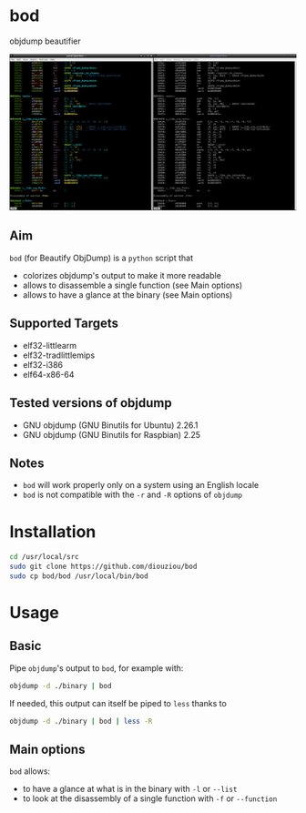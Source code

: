# bod
objdump beautifier

![screenshot](screenshot.png)

## Aim
`bod` (for Beautify ObjDump) is a `python` script that
* colorizes objdump's output to make it more readable
* allows to disassemble a single function (see Main options)
* allows to have a glance at the binary (see Main options)

## Supported Targets

* elf32-littlearm
* elf32-tradlittlemips
* elf32-i386
* elf64-x86-64

## Tested versions of objdump

* GNU objdump (GNU Binutils for Ubuntu) 2.26.1
* GNU objdump (GNU Binutils for Raspbian) 2.25

## Notes

* `bod` will work properly only on a system using an English locale
* `bod` is not compatible with the `-r` and `-R` options of `objdump`

# Installation

``` bash
cd /usr/local/src
sudo git clone https://github.com/diouziou/bod
sudo cp bod/bod /usr/local/bin/bod
```

# Usage

## Basic

Pipe `objdump`'s output to `bod`, for example with:

``` bash
objdump -d ./binary | bod
```

If needed, this output can itself be piped to `less` thanks to

``` bash
objdump -d ./binary | bod | less -R
```

## Main options

`bod` allows:
* to have a glance at what is in the binary with `-l` or `--list`
* to look at the disassembly of a single function with `-f` or `--function`
